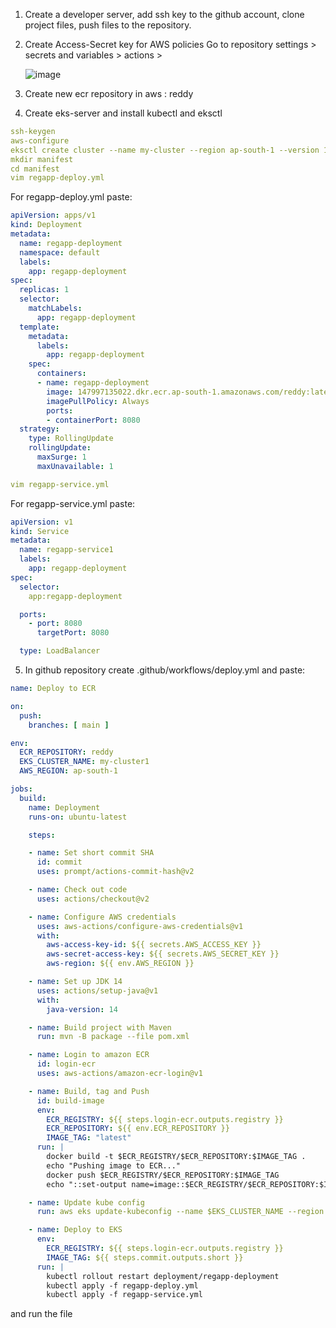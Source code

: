 1. Create a developer server, add ssh key to the github account, clone project files, push files to the repository.
2. Create Access-Secret key for AWS policies
   Go to repository settings > secrets and variables > actions >

   ![image](https://github.com/user-attachments/assets/366c57e1-af4d-4b9c-837c-ca41c00b71c7)
   
3. Create new ecr repository in aws : reddy

4. Create eks-server and install kubectl and eksctl

```yml
ssh-keygen
aws-configure
eksctl create cluster --name my-cluster --region ap-south-1 --version 1.29 --vpc-public-subnets subnet-0581429335818ce21,subnet-03eb869d8e7779294 --node-type t2.micro --nodes-min 2 --ssh-access --ssh-public-key /root/.ssh/id_rsa.pub
mkdir manifest
cd manifest
vim regapp-deploy.yml
```
For regapp-deploy.yml paste:
```yml
apiVersion: apps/v1
kind: Deployment
metadata:
  name: regapp-deployment
  namespace: default
  labels:
    app: regapp-deployment
spec:
  replicas: 1
  selector:
    matchLabels:
      app: regapp-deployment
  template:
    metadata:
      labels:
        app: regapp-deployment
    spec:
      containers:
      - name: regapp-deployment
        image: 147997135022.dkr.ecr.ap-south-1.amazonaws.com/reddy:latest
        imagePullPolicy: Always
        ports:
        - containerPort: 8080
  strategy:
    type: RollingUpdate
    rollingUpdate:
      maxSurge: 1
      maxUnavailable: 1
```
```yml
vim regapp-service.yml
```
For regapp-service.yml paste:

```yml
apiVersion: v1
kind: Service
metadata:
  name: regapp-service1
  labels:
    app: regapp-deployment
spec:
  selector:
    app:regapp-deployment

  ports:
    - port: 8080
      targetPort: 8080

  type: LoadBalancer
```
5. In github repository create .github/workflows/deploy.yml and paste:

```yml
name: Deploy to ECR

on: 
  push:
    branches: [ main ]

env:
  ECR_REPOSITORY: reddy
  EKS_CLUSTER_NAME: my-cluster1
  AWS_REGION: ap-south-1

jobs:
  build:
    name: Deployment
    runs-on: ubuntu-latest

    steps:

    - name: Set short commit SHA
      id: commit
      uses: prompt/actions-commit-hash@v2

    - name: Check out code
      uses: actions/checkout@v2

    - name: Configure AWS credentials
      uses: aws-actions/configure-aws-credentials@v1
      with: 
        aws-access-key-id: ${{ secrets.AWS_ACCESS_KEY }}
        aws-secret-access-key: ${{ secrets.AWS_SECRET_KEY }}
        aws-region: ${{ env.AWS_REGION }}

    - name: Set up JDK 14
      uses: actions/setup-java@v1
      with:
        java-version: 14

    - name: Build project with Maven
      run: mvn -B package --file pom.xml

    - name: Login to amazon ECR
      id: login-ecr
      uses: aws-actions/amazon-ecr-login@v1

    - name: Build, tag and Push
      id: build-image
      env:
        ECR_REGISTRY: ${{ steps.login-ecr.outputs.registry }}
        ECR_REPOSITORY: ${{ env.ECR_REPOSITORY }}
        IMAGE_TAG: "latest"
      run: |
        docker build -t $ECR_REGISTRY/$ECR_REPOSITORY:$IMAGE_TAG .
        echo "Pushing image to ECR..."
        docker push $ECR_REGISTRY/$ECR_REPOSITORY:$IMAGE_TAG
        echo "::set-output name=image::$ECR_REGISTRY/$ECR_REPOSITORY:$IMAGE_TAG"

    - name: Update kube config
      run: aws eks update-kubeconfig --name $EKS_CLUSTER_NAME --region $AWS_REGION

    - name: Deploy to EKS
      env: 
        ECR_REGISTRY: ${{ steps.login-ecr.outputs.registry }}
        IMAGE_TAG: ${{ steps.commit.outputs.short }}
      run: |
        kubectl rollout restart deployment/regapp-deployment
        kubectl apply -f regapp-deploy.yml
        kubectl apply -f regapp-service.yml
```
and run the file




